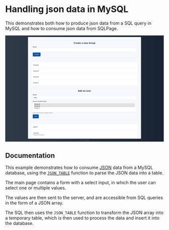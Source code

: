 # Handling json data in MySQL

This demonstrates both how to produce json data from a SQL query in MySQL
and how to consume json data from SQLPage.

![](./screenshots/app.png)

## Documentation

This example demonstrates how to consume [JSON](https://en.wikipedia.org/wiki/JSON) data from a MySQL database,
using the [`JSON_TABLE`](https://dev.mysql.com/doc/refman/8.0/en/json-table-functions.html)
function to parse the JSON data into a table.

The main page contains a form with a select input, in which the user can
select one or multiple values.

The values are then sent to the server, and are accessible from SQL queries in the form of a JSON array.

The SQL then uses the `JSON_TABLE` function to transform the JSON array into a temporary table,
which is then used to process the data and insert it into the database.